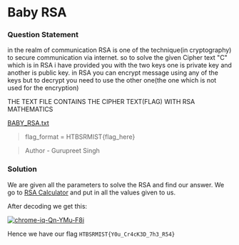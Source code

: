 # Baby RSA

### Question Statement
in the realm of communication RSA is one of the technique(in cryptography) to secure communication via internet. so to solve the given Cipher text "C" which is in RSA i have provided you with the two keys one is private key and another is public key. in RSA you can encrypt message using any of the keys but to decrypt you need to use the other one(the one which is not used for the encryption)

THE TEXT FILE CONTAINS THE CIPHER TEXT(FLAG) WITH RSA MATHEMATICS

 <a href="https://jumpshare.com/s/OfXF4jFTPozUrohQZWGr">BABY_RSA.txt</a>


> flag_format = HTBSRMIST{flag_here}

> Author - Gurupreet Singh

### Solution
We are given all the parameters to solve the RSA and find our answer.
We go to  <a href="https://umaranis.com/rsa_calculator_demo.html">RSA Calculator</a> and put in all the values given to us.

After decoding we get this:

<a href="https://imgbb.com/"><img src="https://i.ibb.co/Lpfk6cs/chrome-iq-Qn-YMu-F8i.png" alt="chrome-iq-Qn-YMu-F8i" border="0"></a>

Hence we have our flag ```HTBSRMIST{Y0u_Cr4cK3D_7h3_R54}```
